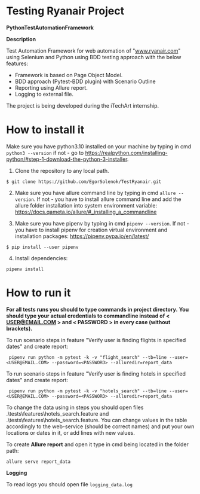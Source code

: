 # Testing Ryanair Project
**PythonTestAutomationFramework**

**Description**

Test Automation Framework for web automation of "www.ryanair.com" using Selenium and Python using BDD testing approach with the below features:

* Framework is based on Page Object Model. 
* BDD approach (Pytest-BDD plugin) with Scenario Outline
* Reporting using Allure report.
* Logging to external file.

    
The project is being developed during the iTechArt internship.

# How to install it
Make sure you have python3.10 installed on your machine by typing in cmd ``python3 --version`` if not - go to https://realpython.com/installing-python/#step-1-download-the-python-3-installer.

1) Clone the repository to any local path.

``$ git clone https://github.com/EgorSolenok/TestRyanair.git``

2) Make sure you have  allure command line  by typing in cmd ``allure --version``. If not - you have to install allure command line and add the allure folder installation into system environment variable: https://docs.qameta.io/allure/#_installing_a_commandline

3) Make sure you have pipenv  by typing in cmd ``pipenv --version``. If not - you have to install pipenv for creation virtual environment and installation packages: https://pipenv.pypa.io/en/latest/  

``$ pip install --user pipenv``

4) Install dependencies:

``pipenv install``


# How to run it

**For all tests runs you should to type commands in project directory.**
**You should type your actual credentials to commandline instead of < USER@EMAIL.COM > and < PASSWORD > in every case (without brackets).**


To run scenario steps in feature "Verify user is finding flights in specified dates" and create report:

`` pipenv run python -m pytest -k -v "flight_search" --tb=line --user=<USER@EMAIL.COM> --password=<PASSWORD> --alluredir=report_data``

To run scenario steps in feature "Verify user is finding hotels in specified dates" and create report:

`` pipenv run python -m pytest -k -v "hotels_search" --tb=line --user=<USER@EMAIL.COM> --password=<PASSWORD> --alluredir=report_data``

To change the data using in steps you should open files .\tests\features\hotels_search.feature and .\tests\features\hotels_search.feature.
You can change values in the table accordingly to the web-service  (should be correct names) and put your own locations or dates in it, or add lines with new values.

To create **Allure report** and open it type in cmd being located in the folder path:

``allure serve report_data``

**Logging**

To read logs you should open file ``logging_data.log``

